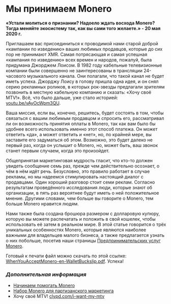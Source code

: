# Мы принимаем Monero

**«Устали молиться о признании? Надоело ждать восхода Monero? Тогда меняйте экосистему так, как вы сами того желаете.» - 20 мая 2020 г.**

Приглашаем вас присоединиться к проводимой нами старой доброй «кампании по изведению» ваших любимых продавцов, которые до сих пор не принимают XMR. Самая потрясающая и самая успешная «кампания по изведению» всех времен и народов, пожалуй, была придумана Джорджем Лоисом. В 1982 году кабельные телевизионные компании были совершенно не заинтересованы в трансляции 24-часового музыкального канала. Они полагали, что такой канал не будет иметь успеха. Джорджу Лоису в голову пришла одна идея, и он снял серию рекламных роликов, в которых рок-звезды предлагали зрителям позвонить в местную кабельную компанию и сказать: «Хочу своё MTV!». Всё, что было дальше, уже стало историей: [youtu.be/vAyOcWpm3QU](https://youtu.be/vAyOcWpm3QU?t=71).

Ваша миссия, если вы, конечно, решитесь, будет состоять в том, чтобы связаться с вашим любимым продавцом и спросить его, рассматривал ли он возможность принятия оплаты в Monero, так как вам было бы удобнее всего использовать именно этот способ платежа. Он может ответить «да», а может ответить и «нет», но, по крайней мере, вы заставите его задуматься об этом. Возможно, это будет далеко не первый раз, когда он услышит о Monero, но, может быть, ваш звонок станет первым случаем, когда это произойдет.

Общепринятая маркетинговая мудрость гласит, что кто-то должен увидеть сообщение семь раз, прежде чем действительно осознает, о чём в нём идёт речь. Безусловно, это правило работает в случае рекламы, но мы надеемся стимулировать настоящий диалог с продавцами. Один хороший разговор стоит семи реклам. Согласно результатам проведённого исследования люди, которые знают об организации, в пять раз вероятнее будут иметь о ней положительное мнение. Другими словами, чем больше вы говорите о Monero, тем больше Monero нравится людям.

Нами также была создана брошюра размером с долларовую купюру, которую вы можете распечатать и положить в свой кошелек, чтобы использовать её затем в реальном мире. В этой статье говорится о трёх уникальных особенностях Monero, которые являются наиболее важными для владельцев малого бизнеса, а также предлагается узнать о них побольше, посетив наши страницы [Предпринимательских услуг Monero](https://www.monerooutreach.org/merchants/).

Готовый к печати файл можно скачать по этой ссылке: [WhenYouAcceptMonero-en-WalletBuckslip.pdf](https://static.monerooutreach.org/img/MoneroMerchants/WhenYouAcceptMonero-en-WalletBuckslip.pdf). Успеха!

### _Дополнительная информация_

- [Начинаем помогать Monero](https://www.monerooutreach.org/Рассказы/Начинаем-помогать-Monero.html)
- [Набор Monero для партизанского маркетинга](https://www.monerooutreach.org/Рассказы/партизанского-маркетинга.html)
- Хочу своё MTV! [clypd.com/i-want-my-mtv](https://clypd.com/i-want-my-mtv/)
